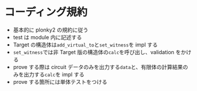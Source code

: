 # コーディング規約

- 基本的に plonky2 の規約に従う
- test は module 内に記述する
- Target の構造体は`add_virtual_to`と`set_witness`を impl する
- `set_witness`では非 Target 版の構造体の`calc`を呼び出し、validation をかける
- prove する際は circuit データのみを出力する`data`と、有限体の計算結果のみを出力する`calc`を impl する
- prove する箇所には単体テストをつける
